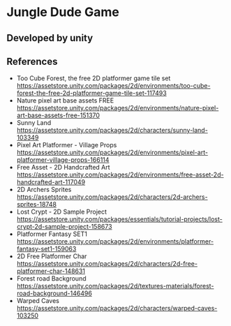 # Jungle Dude Game
## Developed by unity


## References

- Too Cube Forest, the free 2D platformer game tile set
https://assetstore.unity.com/packages/2d/environments/too-cube-forest-the-free-2d-platformer-game-tile-set-117493
- Nature pixel art base assets FREE
https://assetstore.unity.com/packages/2d/environments/nature-pixel-art-base-assets-free-151370
- Sunny Land
https://assetstore.unity.com/packages/2d/characters/sunny-land-103349
- Pixel Art Platformer - Village Props
https://assetstore.unity.com/packages/2d/environments/pixel-art-platformer-village-props-166114
- Free Asset - 2D Handcrafted Art
https://assetstore.unity.com/packages/2d/environments/free-asset-2d-handcrafted-art-117049
- 2D Archers Sprites
https://assetstore.unity.com/packages/2d/characters/2d-archers-sprites-18748
- Lost Crypt - 2D Sample Project
https://assetstore.unity.com/packages/essentials/tutorial-projects/lost-crypt-2d-sample-project-158673
- Platformer Fantasy SET1
https://assetstore.unity.com/packages/2d/environments/platformer-fantasy-set1-159063
- 2D Free Platformer Char
https://assetstore.unity.com/packages/2d/characters/2d-free-platformer-char-148631
- Forest road Background
https://assetstore.unity.com/packages/2d/textures-materials/forest-road-background-146496
- Warped Caves
https://assetstore.unity.com/packages/2d/characters/warped-caves-103250